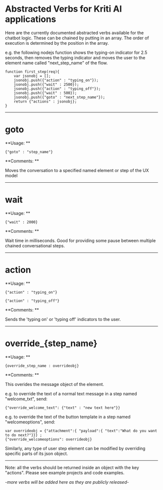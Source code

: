 # Abstracted Verbs for Kriti AI applications

Here are the currently documented abstracted verbs available for the chatbot logic. These can be chained by putting in an array. The order of execution is determined by the position in the array.

e.g. the following nodejs function shows the typing-on indicator for 2.5 seconds, then removes the typing indicator and moves the user to the element name called  "next\_step\_name" of the flow.

```
function first_step(req){
    var jsonobj = [];
    jsonobj.push({"action" : "typing_on"});
    jsonobj.push({"wait" : 2500});
    jsonobj.push({"action" : "typing_off"});
    jsonobj.push({"wait" : 500});
    jsonobj.push({"goto" : "next_step_name"}); 
    return {"actions" : jsonobj};
}
```

---

# goto

**Usage: **

`{"goto" : "step_name"}`

**Comments: **

Moves the conversation to a specified named element or step of the UX model

---

# wait

**Usage: **

`{"wait" : 2000}`

**Comments: **

Wait time in milliseconds. Good for providing some pause between multiple chained conversational steps.

---

# action

**Usage: **

`{"action" : "typing_on"}`

`{"action" : "typing_off"}`

**Comments: **

Sends the 'typing on' or 'typing off' indicators to the user.

---

# override\_{step\_name}

**Usage: **

`{override_step_name : overrideobj}`

**Comments: **

This overides the message object of the element.

e.g. to override the text of a normal text message in a step named "welcome\_txt", send:

`{"override_welcome_text": {"text" : "new text here"}}`

e.g. to override the text of the button template in a step named "welcomeoptions", send:

```
var overrideobj = {"attachment":{ "payload":{ "text":"What do you want to do next?"}}} ;
{"override_welcomeoptions": overrideobj}
```

Similarly, any type of user step element can be modified by overriding specific parts of its json object.

---

Note: all the verbs should be returned inside an object with the key "actions". Please see example projects and code examples.

-_more verbs will be added here as they are publicly released_-

